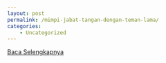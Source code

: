 ```yaml
---
layout: post
permalink: /mimpi-jabat-tangan-dengan-teman-lama/
categories:
    - Uncategorized
---
```


[Baca Selengkapnya](/04)